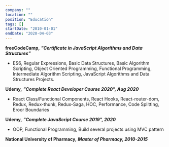 ```yaml
---
company: ""
location: ""
position: "Education"
tags: []
startDate: "2010-01-01"
endDate: "2020-04-03"
---
```


**freeCodeCamp,** ***"Certificate in JavaScript Algorithms and Data Structures"***

- ES6, Regular Expressions, Basic Data Structures, Basic Algorithm Scripting, Object Oriented Programming, Functional Programming, Intermediate Algorithm Scripting, JavaScript Algorithms and Data Structures Projects. </p>


**Udemy,** ***"Complete React Developer Course 2020", Aug 2020***

* React Class/Functional Components, React Hooks, React-router-dom, Redux, Redux-thunk, Redux-Saga, HOC, Performance, Code Splitting, Eroor Boundaries </p>

**Udemy,** ***"Complete JavaScript Course 2019", 2020***

* OOP, Functional Programming, Build several projects using MVC pattern</p>

**National University of Pharmacy,** ***Master of Pharmacy, 2010-2015***

